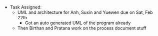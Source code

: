 * Task Assigned:
    * UML and architecture for Anh, Suxin and Yuewen due on Sat, Feb 22th
        * Got an auto generated UML of the program already
    * Then Birthan and Pratana work on the process document stuff